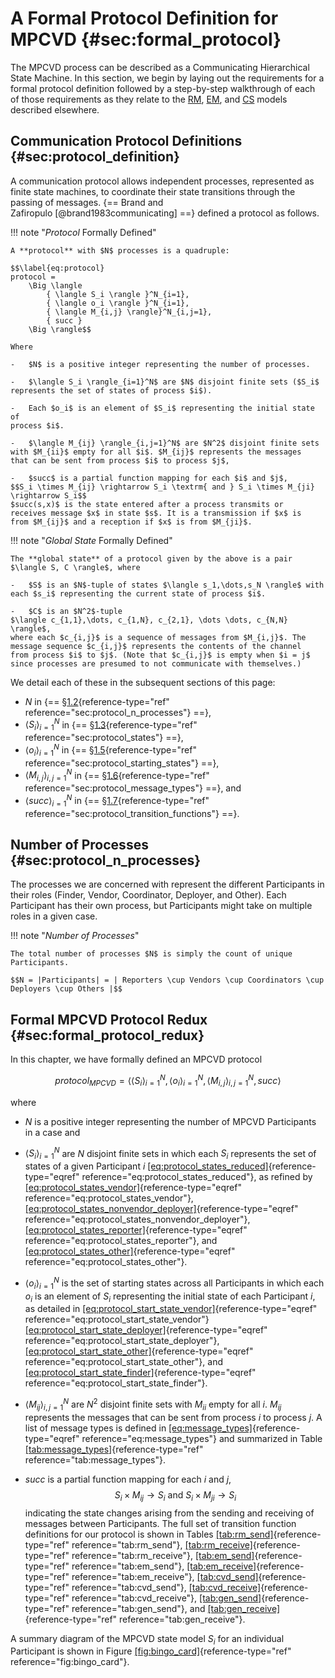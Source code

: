 # A Formal Protocol Definition for MPCVD {#sec:formal_protocol}

The MPCVD process can be described as a Communicating Hierarchical State Machine.
In this section, we begin by laying out the requirements for a formal protocol
definition followed by a step-by-step walkthrough of each of those requirements
as they relate to the [RM](/topics/process_models/rm/), [EM](/topics/process_models/em/), and [CS](/topics/process_models/cs/)
models described elsewhere.

## Communication Protocol Definitions {#sec:protocol_definition}

A communication protocol allows independent processes, represented as finite state machines, to coordinate their state 
transitions through the passing of messages. {== Brand and Zafiropulo [@brand1983communicating] ==}
defined a protocol as follows. 

!!! note "_Protocol_ Formally Defined"

    A **protocol** with $N$ processes is a quadruple:

    $$\label{eq:protocol}
    protocol = 
        \Big \langle 
            { \langle S_i \rangle }^N_{i=1}, 
            { \langle o_i \rangle }^N_{i=1},
            { \langle M_{i,j} \rangle}^N_{i,j=1},
            { succ }
        \Big \rangle$$

    Where

    -   $N$ is a positive integer representing the number of processes.

    -   $\langle S_i \rangle_{i=1}^N$ are $N$ disjoint finite sets ($S_i$
    represents the set of states of process $i$).

    -   Each $o_i$ is an element of $S_i$ representing the initial state of
    process $i$.

    -   $\langle M_{ij} \rangle_{i,j=1}^N$ are $N^2$ disjoint finite sets
    with $M_{ii}$ empty for all $i$. $M_{ij}$ represents the messages
    that can be sent from process $i$ to process $j$,

    -   $succ$ is a partial function mapping for each $i$ and $j$,
    $$S_i \times M_{ij} \rightarrow S_i \textrm{ and } S_i \times M_{ji} \rightarrow S_i$$
    $succ(s,x)$ is the state entered after a process transmits or
    receives message $x$ in state $s$. It is a transmission if $x$ is
    from $M_{ij}$ and a reception if $x$ is from $M_{ji}$.

!!! note "_Global State_ Formally Defined"

    The **global state** of a protocol given by the above is a pair $\langle S, C \rangle$, where

    -   $S$ is an $N$-tuple of states $\langle s_1,\dots,s_N \rangle$ with
    each $s_i$ representing the current state of process $i$.

    -   $C$ is an $N^2$-tuple
    $\langle c_{1,1},\dots, c_{1,N}, c_{2,1}, \dots \dots, c_{N,N} \rangle$,
    where each $c_{i,j}$ is a sequence of messages from $M_{i,j}$. The
    message sequence $c_{i,j}$ represents the contents of the channel
    from process $i$ to $j$. (Note that $c_{i,j}$ is empty when $i = j$
    since processes are presumed to not communicate with themselves.)

We detail each of these in the subsequent sections of this page:

- $N$ in {== §[1.2](#sec:protocol_n_processes){reference-type="ref"
reference="sec:protocol_n_processes"} ==}, 
- ${ \langle S_i \rangle}^N_{i=1}$
in {== §[1.3](#sec:protocol_states){reference-type="ref"
reference="sec:protocol_states"} ==}, 
- ${ \langle o_i \rangle }^N_{i=1}$ in
{== §[1.5](#sec:protocol_starting_states){reference-type="ref"
reference="sec:protocol_starting_states"} ==},
- ${ \langle M_{i,j} \rangle }^N_{i,j=1}$ in
{== §[1.6](#sec:protocol_message_types){reference-type="ref"
reference="sec:protocol_message_types"} ==}, and
- ${ \langle {succ} \rangle }_{i=1}^N$ in
{== §[1.7](#sec:protocol_transition_functions){reference-type="ref"
reference="sec:protocol_transition_functions"} ==}.

## Number of Processes {#sec:protocol_n_processes}

The processes we are concerned with represent the different Participants
in their roles (Finder, Vendor, Coordinator, Deployer, and Other). Each
Participant has their own process, but Participants might take on
multiple roles in a given case.

!!! note "_Number of Processes_"

    The total number of processes $N$ is simply the count of unique Participants.

    $$N = |Participants| = | Reporters \cup Vendors \cup Coordinators \cup Deployers \cup Others |$$


## Formal MPCVD Protocol Redux {#sec:formal_protocol_redux}

In this chapter, we have formally defined an
MPCVD protocol

$${protocol}_{MPCVD} = 
    \Big \langle 
        { \langle S_i \rangle }^N_{i=1}, 
        { \langle o_i \rangle }^N_{i=1},
        { \langle M_{i,j} \rangle}^N_{i,j=1},
        { succ }
    \Big \rangle$$

where

-   $N$ is a positive integer representing the number of
    MPCVD
    Participants in a case and

-   $\langle S_i \rangle_{i=1}^N$ are $N$ disjoint finite sets in which
    each $S_i$ represents the set of states of a given Participant $i$
    [\[eq:protocol_states_reduced\]](#eq:protocol_states_reduced){reference-type="eqref"
    reference="eq:protocol_states_reduced"}, as refined by
    [\[eq:protocol_states_vendor\]](#eq:protocol_states_vendor){reference-type="eqref"
    reference="eq:protocol_states_vendor"},
    [\[eq:protocol_states_nonvendor_deployer\]](#eq:protocol_states_nonvendor_deployer){reference-type="eqref"
    reference="eq:protocol_states_nonvendor_deployer"},
    [\[eq:protocol_states_reporter\]](#eq:protocol_states_reporter){reference-type="eqref"
    reference="eq:protocol_states_reporter"}, and
    [\[eq:protocol_states_other\]](#eq:protocol_states_other){reference-type="eqref"
    reference="eq:protocol_states_other"}.

-   ${ \langle o_i \rangle }^N_{i=1}$ is the set of starting states
    across all Participants in which each $o_i$ is an element of $S_i$
    representing the initial state of each Participant $i$, as detailed
    in
    [\[eq:protocol_start_state_vendor\]](#eq:protocol_start_state_vendor){reference-type="eqref"
    reference="eq:protocol_start_state_vendor"}
    [\[eq:protocol_start_state_deployer\]](#eq:protocol_start_state_deployer){reference-type="eqref"
    reference="eq:protocol_start_state_deployer"},
    [\[eq:protocol_start_state_other\]](#eq:protocol_start_state_other){reference-type="eqref"
    reference="eq:protocol_start_state_other"}, and
    [\[eq:protocol_start_state_finder\]](#eq:protocol_start_state_finder){reference-type="eqref"
    reference="eq:protocol_start_state_finder"}.

-   $\langle M_{ij} \rangle_{i,j=1}^N$ are $N^2$ disjoint finite sets
    with $M_{ii}$ empty for all $i$. $M_{ij}$ represents the messages
    that can be sent from process $i$ to process $j$. A list of message
    types is defined in
    [\[eq:message_types\]](#eq:message_types){reference-type="eqref"
    reference="eq:message_types"} and summarized in Table
    [\[tab:message_types\]](#tab:message_types){reference-type="ref"
    reference="tab:message_types"}.

-   $succ$ is a partial function mapping for each $i$ and $j$,
    $$S_i \times M_{ij} \rightarrow S_i \textrm{ and } S_i \times M_{ji} \rightarrow S_i$$
    indicating the state changes arising from the sending and receiving
    of messages between Participants. The full set of transition
    function definitions for our protocol is shown in Tables
    [\[tab:rm_send\]](#tab:rm_send){reference-type="ref"
    reference="tab:rm_send"},
    [\[tab:rm_receive\]](#tab:rm_receive){reference-type="ref"
    reference="tab:rm_receive"},
    [\[tab:em_send\]](#tab:em_send){reference-type="ref"
    reference="tab:em_send"},
    [\[tab:em_receive\]](#tab:em_receive){reference-type="ref"
    reference="tab:em_receive"},
    [\[tab:cvd_send\]](#tab:cvd_send){reference-type="ref"
    reference="tab:cvd_send"},
    [\[tab:cvd_receive\]](#tab:cvd_receive){reference-type="ref"
    reference="tab:cvd_receive"},
    [\[tab:gen_send\]](#tab:gen_send){reference-type="ref"
    reference="tab:gen_send"}, and
    [\[tab:gen_receive\]](#tab:gen_receive){reference-type="ref"
    reference="tab:gen_receive"}.

A summary diagram of the MPCVD state model $S_i$ for an individual
Participant is shown in Figure
[\[fig:bingo_card\]](#fig:bingo_card){reference-type="ref"
reference="fig:bingo_card"}.


[^1]: As we discuss in
    {== §[\[sec:finder_hidden\]](#sec:finder_hidden){reference-type="ref"
    reference="sec:finder_hidden"} ==}, the Finder's states
    $q^{rm} \in \{R,I,V\}$ are not observable to the
    CVD process
    because Finders start coordination only when they have already
    reached $q^{rm} = A$.

[^2]: Effective coordination is usually improved with Participants'
    mutual awareness of each other's state, of course.

[^3]: "Yes-And" is a heuristic taken from improvisational theatre in
    which Participants are encouraged to agree with whatever their
    counterpart suggests and add to it rather than reject it outright.
    It serves as a good model for cooperation among parties who share an
    interest in a positive outcome.
